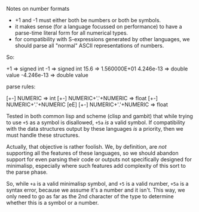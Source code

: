 Notes on number formats

* +1 and -1 must either both be numbers or both be symbols.
* it makes sense (for a language focussed on performance) to have a parse-time literal form for all numerical types.
* for compatibility with S-expressions generated by other languages, we should parse all "normal" ASCII representations of numbers.

So:

+1 => signed int
-1 => signed int
15.6 => 1.560000E+01
4.246e-13 => double value
-4.246e-13 => double value

parse rules:

[+-] NUMERIC => int
[+-] NUMERIC+'.'+NUMERIC => float
[+-] NUMERIC+'.'+NUMERIC [eE] [+-] NUMERIC+'.'+NUMERIC => float

Tested in both common lisp and scheme (clisp and gambit) that while trying to use `+5` as a symbol is disallowed, `+5a` *is* a valid symbol. If compatibility with the data structures output by these languages *is* a priority, then we must handle these structures.

Actually, that objective is rather foolish. We, by definition, are *not* supporting all the features of these languages, so we should abandon support for even parsing their code or outputs not specifically designed for minimalisp, especially where such features add complexity of this sort to the parse phase.

So, while `+a` is a valid minimalisp symbol, and `+5` is a valid number, `+5a` is a syntax error, because we assume it's a number and it isn't. This way, we only need to go as far as the 2nd character of the type to determine whether this is a symbol or a number.

